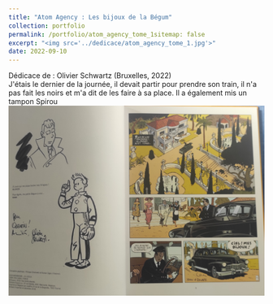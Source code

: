 ```yaml
---
title: "Atom Agency : Les bijoux de la Bégum"
collection: portfolio
permalink: /portfolio/atom_agency_tome_1sitemap: false
excerpt: "<img src='../dedicace/atom_agency_tome_1.jpg'>"
date: 2022-09-10
---
```


Dédicace de : Olivier Schwartz (Bruxelles, 2022)<br>J'étais le dernier de la journée, il devait partir pour prendre son train, il n'a pas fait les noirs et m'a dit de les faire à sa place. Il a également mis un tampon Spirou
<img src='../dedicace/atom_agency_tome_1.jpg'>